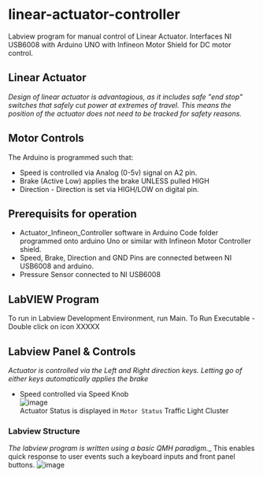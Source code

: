 # linear-actuator-controller
Labview program for manual control of Linear Actuator. Interfaces NI USB6008 with Arduino UNO with Infineon Motor Shield for DC motor control.

## Linear Actuator

_Design of linear actuator is advantagious, as it includes safe "end stop" switches that safely cut power at extremes of travel._
_This means the position of the actuator does not need to be tracked for safety reasons._


## Motor Controls

The Arduino is programmed such that:

- Speed is controlled via Analog (0-5v) signal on A2 pin.
- Brake (Active Low) applies the brake UNLESS pulled HIGH
- Direction - Direction is set via HIGH/LOW on digital pin.

## Prerequisits for operation

- Actuator_Infineon_Controller software in Arduino Code folder programmed onto arduino Uno or similar with Infineon Motor Controller shield.
- Speed, Brake, Direction and GND Pins are connected between NI USB6008 and arduino.
- Pressure Sensor connected to NI USB6008


## LabVIEW Program
To run in Labview Development Environment, run Main.
To Run Executable - Double click on icon XXXXX

## Labview Panel & Controls
_Actuator is controlled via the Left and Right direction keys. Letting go of either keys automatically applies the brake_
- Speed controlled via Speed Knob <br>
![image](https://user-images.githubusercontent.com/97303986/224076750-c9df68b5-1f01-4646-8ce0-debf2f2c3d64.png) <br>
Actuator Status is displayed in `Motor Status` Traffic Light Cluster



### Labview Structure
_The labview program is written using a basic QMH paradigm.__ 
This enables quick response to user events such a keyboard inputs and front panel buttons.
![image](https://user-images.githubusercontent.com/97303986/224077007-153a398a-cb61-4f32-9b73-8443913aec48.png)



